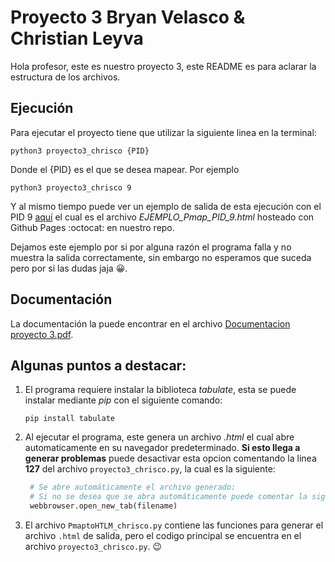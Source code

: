 # Proyecto 3 Bryan Velasco & Christian Leyva

Hola profesor, este es nuestro proyecto 3, este README es para aclarar la estructura de los archivos.

## Ejecución

Para ejecutar el proyecto tiene que utilizar la siguiente linea en la terminal:

~~~console
python3 proyecto3_chrisco {PID}
~~~

Donde el {PID} es el que se desea mapear. Por ejemplo

```console
python3 proyecto3_chrisco 9
```

Y al mismo tiempo puede ver un ejemplo de salida de esta ejecución con el PID 9 [aquí](https://chrisley304.github.io/sistop-2022-2/proyectos/3/LeyvaChristian-VelascoBryan/EJEMPLO_Pmap_PID_9.html) el cual es el archivo *EJEMPLO_Pmap_PID_9.html* hosteado con Github Pages :octocat: en nuestro repo.

Dejamos este ejemplo por si por alguna razón el programa falla y no muestra la salida correctamente, sin embargo no esperamos que suceda pero por si las dudas jaja 😀.

## Documentación

La documentación la puede encontrar en el archivo [Documentacion proyecto 3.pdf](./Documentacion%20proyecto%203.pdf).

## Algunas puntos a destacar:

1. El programa requiere instalar la biblioteca *tabulate*, esta se puede instalar mediante *pip* con el siguiente comando:
   ```console
   pip install tabulate
   ```
2. Al ejecutar el programa, este genera un archivo *.html* el cual abre automaticamente en su navegador predeterminado. **Si esto llega a generar problemas** puede desactivar esta opcion comentando la linea **127** del archivo  `proyecto3_chrisco.py`, la cual es la siguiente:
   ```python
    # Se abre automáticamente el archivo generado:
    # Si no se desea que se abra automáticamente puede comentar la siguiente linea:
    webbrowser.open_new_tab(filename)
   ```
3. El archivo `PmaptoHTLM_chrisco.py` contiene las funciones para generar el archivo `.html` de salida, pero el codigo principal se encuentra en el archivo `proyecto3_chrisco.py`. 😉